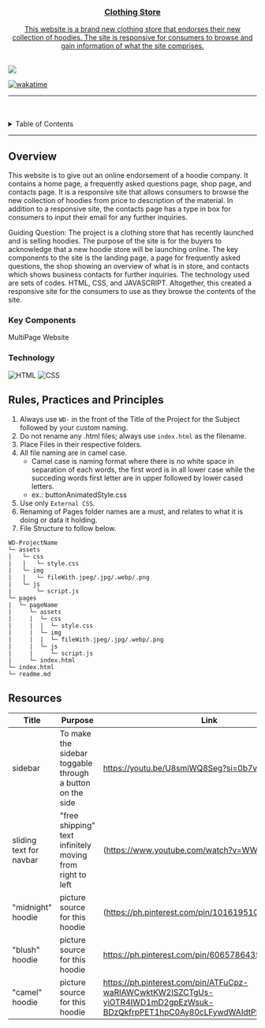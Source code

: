 <a name="readme-top">

<br/>

<br />
<div align="center">
  <a href="https://github.com/zyx-0314/">
  <!-- TODO: If you want to add logo or banner you can add it here -->
    
<!-- TODO: Change Title to the name of the title of your Project -->
  <h3 align="center">Clothing Store</h3>
</div>
<!-- TODO: Make a short description -->
<div align="center">
  This website is a brand new clothing store that endorses their new collection of hoodies. The site is responsive for consumers to browse and gain information of what the site comprises.
</div>

<br />


<!-- TODO: Change the zyx-0314 into your github username  -->
<!-- TODO: Change the WD-Template-Project into the same name of your folder -->
![](https://visit-counter.vercel.app/counter.png?page=arabellabunoan/WD-CLOTHING-FINAL-PROJECT)

[![wakatime](https://wakatime.com/badge/user/018dd99a-4985-4f98-8216-6ca6fe2ce0f8/project/63501637-9a31-42f0-960d-4d0ab47977f8.svg)](https://wakatime.com/badge/user/018dd99a-4985-4f98-8216-6ca6fe2ce0f8/project/63501637-9a31-42f0-960d-4d0ab47977f8)

---

<br />
<br />

<!-- TODO: If you want to add more layers for your readme -->
<details>
  <summary>Table of Contents</summary>
  <ol>
    <li>
      <a href="#overview">Overview</a>
      <ol>
        <li>
          <a href="#key-components">Key Components</a>
        </li>
        <li>
          <a href="#technology">Technology</a>
        </li>
      </ol>
    </li>
    <li>
      <a href="#rule,-practices-and-principles">Rules, Practices and Principles</a>
    </li>
    <li>
      <a href="#resources">Resources</a>
    </li>
  </ol>
</details>

---

## Overview

<!-- TODO: To be changed -->
<!-- The following are just sample -->
This website is to give out an online endorsement of a hoodie company. It contains a home page, a frequently asked questions page, shop page, and contacts page. It is a responsive site that allows consumers to browse the new collection of hoodies from price to description of the material. In addition to a responsive site, the contacts page has a type in box for consumers to input their email for any further inquiries.

Guiding Question:
The project is a clothing store that has recently launched and is selling hoodies. The purpose of the site is for the buyers to acknowledge that a new hoodie store will be launching online. The key components to the site is the landing page, a page for frequently asked questions, the shop showing an overview of what is in store, and contacts which shows business contacts for further inquiries. The technology used are sets of codes. HTML, CSS, and JAVASCRIPT. Altogether, this created a responsive site for the consumers to use as they browse the contents of the site.

### Key Components
<!-- TODO: List of Key Components -->
<!-- The following are just sample -->
MultiPage Website

### Technology
<!-- TODO: List of Technology Used -->
![HTML](https://img.shields.io/badge/HTML-E34F26?style=for-the-badge&logo=html5&logoColor=white)
![CSS](https://img.shields.io/badge/CSS-1572B6?style=for-the-badge&logo=css3&logoColor=white)

## Rules, Practices and Principles
1. Always use `WD-` in the front of the Title of the Project for the Subject followed by your custom naming.
2. Do not rename any .html files; always use `index.html` as the filename.
3. Place Files in their respective folders.
4. All file naming are in camel case.
   - Camel case is naming format where there is no white space in separation of each words, the first word is in all lower case while the succeding words first letter are in upper followed by lower cased letters.
   - ex.: buttonAnimatedStyle.css
5. Use only `External CSS`.
6. Renaming of Pages folder names are a must, and relates to what it is doing or data it holding.
7. File Structure to follow below.

```
WD-ProjectName
└─ assets
|   └─ css
|   |   └─ style.css
|   └─ img
|   |   └─ fileWith.jpeg/.jpg/.webp/.png
|   └─ js
|       └─ script.js
└─ pages
|  └─ pageName
|     └─ assets
|     |  └─ css
|     |  |  └─ style.css
|     |  └─ img
|     |  |  └─ fileWith.jpeg/.jpg/.webp/.png
|     |  └─ js
|     |     └─ script.js
|     └─ index.html
└─ index.html
└─ readme.md
```

## Resources

<!-- TODO: Add References -->
| Title | Purpose | Link |
|-|-|-|
| sidebar | To make the sidebar toggable through a button on the side | https://youtu.be/U8smiWQ8Seg?si=0b7vmJltJkReZGNC |
| sliding text for navbar | "free shipping" text infinitely moving from right to left |(https://www.youtube.com/watch?v=WWN-68aQ-Qk) |
| "midnight" hoodie | picture source for this hoodie |(https://ph.pinterest.com/pin/1016195103414296847/) |
| "blush" hoodie | picture source for this hoodie | https://ph.pinterest.com/pin/606578643595654700/ |
| "camel" hoodie | picture source for this hoodie | https://ph.pinterest.com/pin/ATFuCpz-waRIAWCwktKW2ISZCTgUs-yiOTR4IWD1mD2gpEzWsuk-BDzQkfrpPET1hpC0Ay80cLFywdWAIdtPDJI/ |

